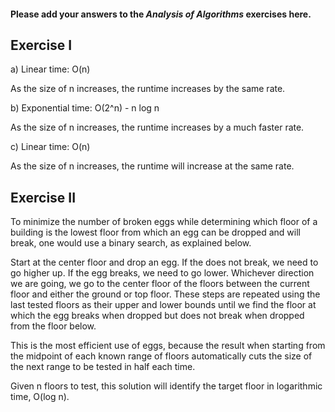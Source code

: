 #### Please add your answers to the ***Analysis of  Algorithms*** exercises here.

## Exercise I

a) Linear time: O(n)

As the size of n increases, the runtime increases by the same rate.

b) Exponential time: O(2^n)  - n log n

As the size of n increases, the runtime increases by a much faster rate.

c) Linear time: O(n)

As the size of n increases, the runtime will increase at the same rate.

## Exercise II

To minimize the number of broken eggs while determining which floor of a building
is the lowest floor from which an egg can be dropped and will break, one would
use a binary search, as explained below.

Start at the center floor and drop an egg. If the does not break, we need to go
higher up. If the egg breaks, we need to go lower. Whichever direction we are
going, we go to the center floor of the floors between the current floor and
either the ground or top floor. These steps are repeated using the last tested
floors as their upper and lower bounds until we find the floor at which the egg
breaks when dropped but does not break when dropped from the floor below.

This is the most efficient use of eggs, because the result when starting from
the midpoint of each known range of floors automatically cuts the size of the
next range to be tested in half each time.

Given n floors to test, this solution will identify the target floor in
logarithmic time, O(log n).
